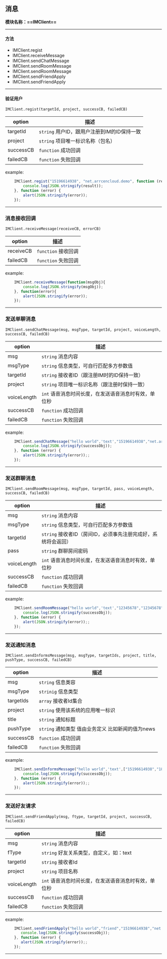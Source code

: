 ## 消息
**模块名称：==IMClient==**

****

#### 方法
* IMClient.regist
* IMClient.receiveMessage
* IMClient.sendChatMessage
* IMClient.sendRoomMessage
* IMClient.sendRoomMessage
* IMClient.sendFriendApply
* IMClient.sendFriendApply

****

#### 验证用户
`IMClient.regist(targetId, project, successCB, failedCB)`

option | 描述
--- | ---
targetId | `string` 用户ID，跟用户注册到IM的ID保持一致
project | `string` 项目唯一标识名称（包名）
successCB | `function` 成功回调
failedCB | `function` 失败回调

example:

```js
    IMClient.regist("15196614938", "net.arrcencloud.demo", function (result) {
        console.log(JSON.stringify(result));
    }, function (error) {
        alert(JSON.stringify(error));
    });
```

****

### 消息接收回调
`IMClient.receiveMessage(receiveCB, errorCB)`

option | 描述
--- | ---
receiveCB | `function` 接收回调
failedCB | `function` 失败回调

example:

```js
    IMClient.receiveMessage(function(msgObj){
        console.log(JSON.stringify(msgObj));
    }, function(error){
        alert(JSON.stringify(error));
    });
```

****

### 发送单聊消息
`IMClient.sendChatMessage(msg, msgType, targetId, project, voiceLength, successCB, failedCB)`

option | 描述
--- | ---
msg | `string` 消息内容
msgType | `string` 信息类型，可自行匹配多方参数值
targetId | `string` 接收者ID（跟注册IM时的ID保持一致）
project | `string` 项目唯一标识名称（跟注册时保持一致）
voiceLength | `int` 语音消息时间长度，在发送语音消息时有效，单位秒
successCB | `function` 成功回调
failedCB | `function` 失败回调

example:

```js
    IMClient.sendChatMessage("hello world",'text',"15196614938","net.arrcencloud.demo",0,function (successObj) {
        console.log(JSON.stringify(successObj));
    }, function (error) {
        alert(JSON.stringify(error));;
    });
```

****

### 发送群聊消息
`IMClient.sendRoomMessage(msg, msgType, targetId, pass, voiceLength, successCB, failedCB)`

option | 描述
--- | ---
msg | `string` 消息内容
msgType | `string` 信息类型，可自行匹配多方参数值
targetId | `string` 接收者ID（房间ID，必须事先注册完成好，系统将会返回）
pass | `string` 群聊房间密码
voiceLength | `int` 语音消息时间长度，在发送语音消息时有效，单位秒
successCB | `function` 成功回调
failedCB | `function` 失败回调

example:

```js
    IMClient.sendRoomMessage("hello world",'text',"12345678","12345678",0,function (successObj) {
        console.log(JSON.stringify(successObj));
    }, function (error) {
        alert(JSON.stringify(error));;
    });
```

****

### 发送通知消息
`IMClient.sendInformsMessage(msg, msgType, targetIds, project, title, pushType, successCB, failedCB)`

option | 描述
--- | ---
msg | `string` 信息类容
msgType | `strinig` 信息类型
targetIds | `array` 接收者Id集合
project | `string` 使用该系统的应用唯一标识
title | `string` 通知标题
pushType | `string` 通知类型 值由业务定义 比如新闻的值为news
successCB | `function` 成功回调
failedCB | `function` 失败回调

example:

```js
    IMClient.sendInformsMessage("hello world",'text',["15196614938","18381674033"],"net.arrcencloud.demo",'通知标题', 'NEWS', function (successObj) {
        console.log(JSON.stringify(successObj));
    }, function (error) {
        alert(JSON.stringify(error));;
    });
```

****

### 发送好友请求
`IMClient.sendFriendApply(msg, ftype, targetId, project, successCB, failedCB)`

option | 描述
--- | ---
msg | `string` 消息内容
fType | `string` 好友关系类型，自定义，如：text
targetId | `string` 接收者Id
project | `string` 项目名称
voiceLength | `int` 语音消息时间长度，在发送语音消息时有效，单位秒
successCB | `function` 成功回调
failedCB | `function` 失败回调

example:

```js
    IMClient.sendFriendApply("hello world","friend","15196614938","net.arrcencloud.demo",function (successObj) {
       console.log(JSON.stringify(successObj));
    }, function (error) {
       alert(JSON.stringify(error));;
    });
```

****

